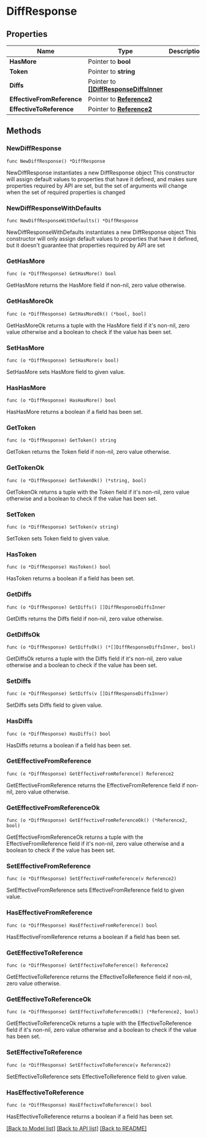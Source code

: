 # DiffResponse

## Properties

Name | Type | Description | Notes
------------ | ------------- | ------------- | -------------
**HasMore** | Pointer to **bool** |  | [optional] 
**Token** | Pointer to **string** |  | [optional] 
**Diffs** | Pointer to [**[]DiffResponseDiffsInner**](DiffResponseDiffsInner.md) |  | [optional] 
**EffectiveFromReference** | Pointer to [**Reference2**](Reference2.md) |  | [optional] 
**EffectiveToReference** | Pointer to [**Reference2**](Reference2.md) |  | [optional] 

## Methods

### NewDiffResponse

`func NewDiffResponse() *DiffResponse`

NewDiffResponse instantiates a new DiffResponse object
This constructor will assign default values to properties that have it defined,
and makes sure properties required by API are set, but the set of arguments
will change when the set of required properties is changed

### NewDiffResponseWithDefaults

`func NewDiffResponseWithDefaults() *DiffResponse`

NewDiffResponseWithDefaults instantiates a new DiffResponse object
This constructor will only assign default values to properties that have it defined,
but it doesn't guarantee that properties required by API are set

### GetHasMore

`func (o *DiffResponse) GetHasMore() bool`

GetHasMore returns the HasMore field if non-nil, zero value otherwise.

### GetHasMoreOk

`func (o *DiffResponse) GetHasMoreOk() (*bool, bool)`

GetHasMoreOk returns a tuple with the HasMore field if it's non-nil, zero value otherwise
and a boolean to check if the value has been set.

### SetHasMore

`func (o *DiffResponse) SetHasMore(v bool)`

SetHasMore sets HasMore field to given value.

### HasHasMore

`func (o *DiffResponse) HasHasMore() bool`

HasHasMore returns a boolean if a field has been set.

### GetToken

`func (o *DiffResponse) GetToken() string`

GetToken returns the Token field if non-nil, zero value otherwise.

### GetTokenOk

`func (o *DiffResponse) GetTokenOk() (*string, bool)`

GetTokenOk returns a tuple with the Token field if it's non-nil, zero value otherwise
and a boolean to check if the value has been set.

### SetToken

`func (o *DiffResponse) SetToken(v string)`

SetToken sets Token field to given value.

### HasToken

`func (o *DiffResponse) HasToken() bool`

HasToken returns a boolean if a field has been set.

### GetDiffs

`func (o *DiffResponse) GetDiffs() []DiffResponseDiffsInner`

GetDiffs returns the Diffs field if non-nil, zero value otherwise.

### GetDiffsOk

`func (o *DiffResponse) GetDiffsOk() (*[]DiffResponseDiffsInner, bool)`

GetDiffsOk returns a tuple with the Diffs field if it's non-nil, zero value otherwise
and a boolean to check if the value has been set.

### SetDiffs

`func (o *DiffResponse) SetDiffs(v []DiffResponseDiffsInner)`

SetDiffs sets Diffs field to given value.

### HasDiffs

`func (o *DiffResponse) HasDiffs() bool`

HasDiffs returns a boolean if a field has been set.

### GetEffectiveFromReference

`func (o *DiffResponse) GetEffectiveFromReference() Reference2`

GetEffectiveFromReference returns the EffectiveFromReference field if non-nil, zero value otherwise.

### GetEffectiveFromReferenceOk

`func (o *DiffResponse) GetEffectiveFromReferenceOk() (*Reference2, bool)`

GetEffectiveFromReferenceOk returns a tuple with the EffectiveFromReference field if it's non-nil, zero value otherwise
and a boolean to check if the value has been set.

### SetEffectiveFromReference

`func (o *DiffResponse) SetEffectiveFromReference(v Reference2)`

SetEffectiveFromReference sets EffectiveFromReference field to given value.

### HasEffectiveFromReference

`func (o *DiffResponse) HasEffectiveFromReference() bool`

HasEffectiveFromReference returns a boolean if a field has been set.

### GetEffectiveToReference

`func (o *DiffResponse) GetEffectiveToReference() Reference2`

GetEffectiveToReference returns the EffectiveToReference field if non-nil, zero value otherwise.

### GetEffectiveToReferenceOk

`func (o *DiffResponse) GetEffectiveToReferenceOk() (*Reference2, bool)`

GetEffectiveToReferenceOk returns a tuple with the EffectiveToReference field if it's non-nil, zero value otherwise
and a boolean to check if the value has been set.

### SetEffectiveToReference

`func (o *DiffResponse) SetEffectiveToReference(v Reference2)`

SetEffectiveToReference sets EffectiveToReference field to given value.

### HasEffectiveToReference

`func (o *DiffResponse) HasEffectiveToReference() bool`

HasEffectiveToReference returns a boolean if a field has been set.


[[Back to Model list]](../README.md#documentation-for-models) [[Back to API list]](../README.md#documentation-for-api-endpoints) [[Back to README]](../README.md)


